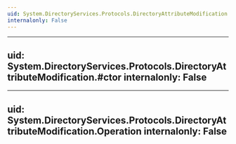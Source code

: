 ```yaml
---
uid: System.DirectoryServices.Protocols.DirectoryAttributeModification
internalonly: False
---
```


---
uid: System.DirectoryServices.Protocols.DirectoryAttributeModification.#ctor
internalonly: False
---

---
uid: System.DirectoryServices.Protocols.DirectoryAttributeModification.Operation
internalonly: False
---

